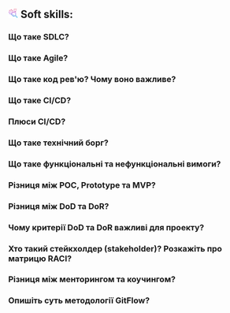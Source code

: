 <h2>
  <img src="../assets/Soft-skills.png"  width="20" height="20" />
  <span>Soft skills:</span>
</h2>

<h3>Що таке SDLC?</h3>
<h3>Що таке Agile?</h3>
<h3>Що таке код рев'ю? Чому воно важливе?</h3>
<h3>Що таке CI/CD?</h3>
<h3>Плюси CI/CD?</h3>
<h3>Що таке технічний борг?</h3>
<h3>Що таке функціональні та нефункціональні вимоги?</h3>
<h3>Різниця між POC, Prototype та MVP?</h3>
<h3>Різниця між DoD та DoR?</h3>
<h3>Чому критерії DoD та DoR важливі для проекту?</h3>
<h3>Хто такий стейкхолдер (stakeholder)? Розкажіть про матрицю RACI?</h3>
<h3>Різниця між менторингом та коучингом?</h3>
<h3>Опишіть суть методології GitFlow?</h3>
